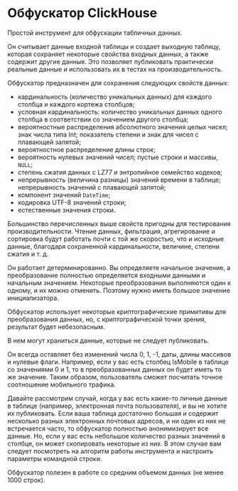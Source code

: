 # Обфускатор ClickHouse

Простой инструмент для обфускации табличных данных.

Он считывает данные входной таблицы и создает выходную таблицу, которая сохраняет некоторые свойства входных данных, а также содержит другие данные.
Это позволяет публиковать практически реальные данные и использовать их в тестах на производительность.

Обфускатор предназначен для сохранения следующих свойств данных:
- кардинальность (количество уникальных данных) для каждого столбца и каждого кортежа столбцов;
- условная кардинальность: количество уникальных данных одного столбца в соответствии со значением другого столбца;
- вероятностные распределения абсолютного значения целых чисел; знак числа типа Int; показатель степени и знак для чисел с плавающей запятой;
- вероятностное распределение длины строк;
- вероятность нулевых значений чисел; пустые строки и массивы, `NULL`;
- степень сжатия данных с LZ77 и энтропийное семейство кодеков;
- непрерывность (величина разницы) значений времени в таблице; непрерывность значений с плавающей запятой;
- компонент значений `DateTime`;
- кодировка UTF-8 значений строки;
- естественные значения строки.

Большинство перечисленных выше свойств пригодны для тестирования производительности. Чтение данных, фильтрация, агрегирование и сортировка будут работать почти с той же скоростью, что и исходные данные, благодаря сохраненной кардинальности, величине, степени сжатия и т. д.

Он работает детерминированно. Вы определяете начальное значение, а преобразование полностью определяется входными данными и начальным значением.
Некоторые преобразования выполняются один к одному, и их можно отменить. Поэтому нужно иметь большое значение инициализатора.

Обфускатор использует некоторые криптографические примитивы для преобразования данных, но, с криптографической точки зрения, результат будет небезопасным.

В нем могут храниться данные, которые не следует публиковать.

Он всегда оставляет без изменений числа 0, 1, -1, даты, длины массивов и нулевые флаги.
Например, если у вас есть столбец IsMobile в таблице со значениями 0 и 1, то в преобразованных данных он будет иметь то же значение.
Таким образом, пользователь сможет посчитать точное соотношение мобильного трафика.

Давайте рассмотрим случай, когда у вас есть какие-то личные данные в таблице (например,  электронная почта пользователя), и вы не хотите их публиковать.
Если ваша таблица достаточно большая и содержит несколько разных электронных почтовых адресов, и ни один из них не встречается часто, то обфускатор полностью анонимизирует все данные. Но, если у вас есть небольшое количество разных значений в столбце, он может скопировать некоторые из них.
В этом случае вам следует посмотреть на алгоритм работы инструмента и настроить параметры командной строки.

Обфускатор полезен в работе со средним объемом данных (не менее 1000 строк).
